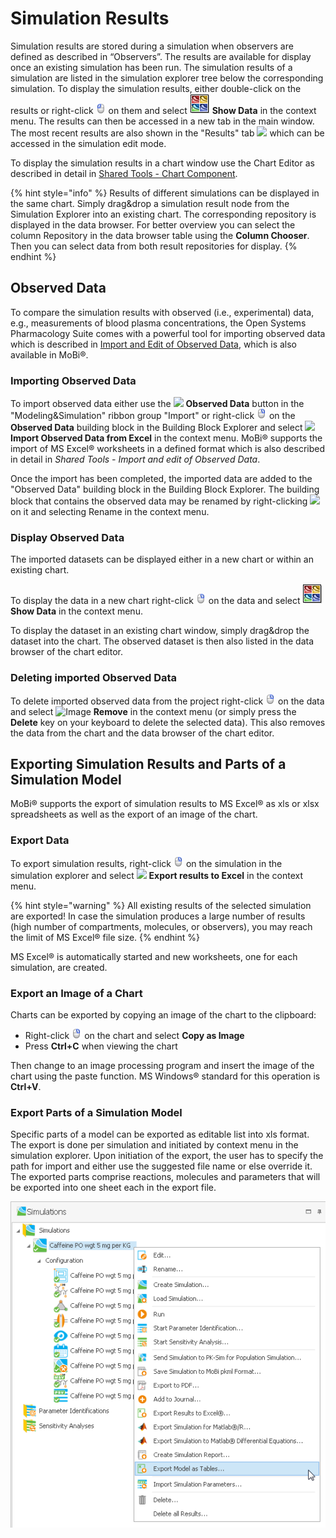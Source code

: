 # Simulation Results

Simulation results are stored during a simulation when observers are defined as described in “Observers”. The results are available for display once an existing simulation has been run. The simulation results of a simulation are listed in the simulation explorer tree below the corresponding simulation. To display the simulation results, either double-click on the results or right-click ![Image](../../.gitbook/assets/mouse_select%20%281%29.png) on them and select ![Image](../../.gitbook/assets/SummaryChart.png) **Show Data** in the context menu. The results can then be accessed in a new tab in the main window. The most recent results are also shown in the "Results" tab ![](../../.gitbook/assets/TimeProfileAnalysis.ico) which can be accessed in the simulation edit mode.

To display the simulation results in a chart window use the Chart Editor as described in detail in [Shared Tools - Chart Component](../../shared-tools-and-example-workflows/chart-component.md).

{% hint style="info" %}
Results of different simulations can be displayed in the same chart. Simply drag&drop a simulation result node from the Simulation Explorer into an existing chart. The corresponding repository is displayed in the data browser. For better overview you can select the column Repository in the data browser table using the **Column Chooser**. Then you can select data from both result repositories for display.
{% endhint %}

## Observed Data‌

To compare the simulation results with observed \(i.e., experimental\) data, e.g., measurements of blood plasma concentrations, the Open Systems Pharmacology Suite comes with a powerful tool for importing observed data which is described in [Import and Edit of Observed Data](../../shared-tools-and-example-workflows/import-edit-observed-data.md), which is also available in MoBi®.

### Importing Observed Data‌

To import observed data either use the ![](../../.gitbook/assets/ObservedData.ico) **Observed Data** button in the "Modeling&Simulation" ribbon group "Import" or right-click ![Image](../../.gitbook/assets/mouse_select_right.png) on the **Observed Data** building block in the Building Block Explorer and select ![](../../.gitbook/assets/ObservedData%20%281%29.ico) **Import Observed Data from Excel** in the context menu. MoBi® supports the import of MS Excel® worksheets in a defined format which is also described in detail in _Shared Tools - Import and edit of Observed Data_.

Once the import has been completed, the imported data are added to the "Observed Data" building block in the Building Block Explorer. The building block that contains the observed data may be renamed by right-clicking ![](../../.gitbook/assets/Rename.ico) on it and selecting Rename in the context menu.

### Display Observed Data‌

The imported datasets can be displayed either in a new chart or within an existing chart.

To display the data in a new chart right-click ![Image](../../.gitbook/assets/mouse_select_right.png) on the data and select ![Image](../../.gitbook/assets/SummaryChart.png) **Show Data** in the context menu.

To display the dataset in an existing chart window, simply drag&drop the dataset into the chart. The observed dataset is then also listed in the data browser of the chart editor.

### Deleting imported Observed Data‌

To delete imported observed data from the project right-click ![Image](../../.gitbook/assets/mouse_select_right.png) on the data and select ![Image](../../.gitbook/assets/Cancel.ico) **Remove** in the context menu \(or simply press the **Delete** key on your keyboard to delete the selected data\). This also removes the data from the chart and the data browser of the chart editor.

## Exporting Simulation Results and Parts of a Simulation Model‌

MoBi® supports the export of simulation results to MS Excel® as xls or xlsx spreadsheets as well as the export of an image of the chart.

### Export Data‌

To export simulation results, right-click ![Image](../../.gitbook/assets/mouse_select_right.png) on the simulation in the simulation explorer and select ![](../../.gitbook/assets/ObservedData%20%282%29.ico) **Export results to Excel** in the context menu.

{% hint style="warning" %}
All existing results of the selected simulation are exported! In case the simulation produces a large number of results \(high number of compartments, molecules, or observers\), you may reach the limit of MS Excel® file size.
{% endhint %}

MS Excel® is automatically started and new worksheets, one for each simulation, are created.

### Export an Image of a Chart‌

Charts can be exported by copying an image of the chart to the clipboard:

* Right-click ![Image](../../.gitbook/assets/mouse_select_right.png) on the chart and select **Copy as Image**
* Press **Ctrl+C** when viewing the chart

Then change to an image processing program and insert the image of the chart using the paste function. MS Windows® standard for this operation is **Ctrl+V**.

### Export Parts of a Simulation Model‌

Specific parts of a model can be exported as editable list into xls format. The export is done per simulation and initiated by context menu in the simulation explorer. Upon initiation of the export, the user has to specify the path for import and either use the suggested file name or else override it. The exported parts comprise reactions, molecules and parameters that will be exported into one sheet each in the export file.

![Export of the simulation parts reactions, molecules and parameters as processable list is initated in the context menu](../../.gitbook/assets/ExportSimulationParts.png)

